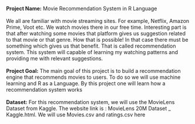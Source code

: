 **Project Name:** Movie Recommendation System in R Language<br/><br/>
We all are familiar with movie streaming sites. For example, Netflix, Amazon Prime, Voot etc. We watch movies there in our free time. Interesting part is that after watching some movies that platform gives us suggestion related to that movie or that genre. How that is possible! In that case there must be something which gives us that benefit. That is called recommendation system. This system will capable of learning my watching patterns and providing me with relevant suggestions.<br/><br/>
**Project Goal:** The main goal of this project is to build a recommendation engine that recommends movies to users. To do so we will use machine learning and R as a Language. By this project one will learn how a recommendation system works<br/><br/>
**Dataset:** For this recommendation system, we will use the MovieLens Dataset from Kaggle. The website link is : MovieLens 20M Dataset _ Kaggle.html. We will use Movies.csv and ratings.csv here
